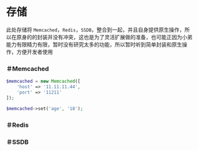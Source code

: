 # 存储

此处存储将 `Memcached`，`Redis`，`SSDB`，整合到一起，并且自身提供原生操作，所以在原身的的封装并没有冲突，这也是为了灵活扩展做的准备，也可能正因为小弟能力有限精力有限，暂时没有研究太多的功能，所以暂时听到简单封装和原生操作，方便开发者使用

### ＃Memcached

```php
$memcached = new Memcached([
    'host' => '11.11.11.44',
    'port' => '11211'
]);

$memcached->set('age', '18');
```

### ＃Redis

### ＃SSDB

